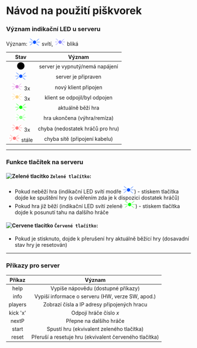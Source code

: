 # Návod na použití piškvorek

### Význam indikační LED u serveru
Význam: <img src="manual_data/LED_state/blue.png" height="20" /> svítí, <img src="manual_data/LED_state/blue_blink.png"  height="20" /> bliká


| Stav                                                                        | Význam        |
| :------------------------------------------------------------------------:  |:-------------:|
| <img src="manual_data/LED_state/black.png" height="20" />                   | server je vypnutý/nemá napájení |
| <img src="manual_data/LED_state/blue.png" height="20px" />                  | server je připraven             |  
| <img src="manual_data/LED_state/violet_blink.png"  height="20" />   3x      | nový klient připojen            |
| <img src="manual_data/LED_state/orange_blink.png"  height="20" />   3x      | klient se odpojil/byl odpojen   |
| <img src="manual_data/LED_state/green.png" height="20" />                   | aktuálně běží hra               |
| <img src="manual_data/LED_state/green_blink.png" height="20" />             | hra ukončena (výhra/remíza)     |
| <img src="manual_data/LED_state/red_blink.png" height="20" />       3x      | chyba (nedostatek hráčů pro hru)|
| <img src="manual_data/LED_state/red_blink.png" height="20" />     stále     | chyba sítě (připojení kabelu)   |

---

### Funkce tlačítek na serveru
#### ![Zelené tlacitko](https://placehold.it/15/c5f015/000000?text=+) `Zelené tlačítko`:
  - Pokud neběží hra (indikační LED svítí modře <img src="manual_data/LED_state/blue.png" height="20" />) - stiskem tlačítka dojde ke spuštění hry (s ověřením zda je k dispozici dostatek hráčů)
  - Pokud hra již běží (indikační LED svítí zeleně <img src="manual_data/LED_state/green.png" height="20" />) - stiskem tlačítka dojde k posunutí tahu na dalšího hráče

#### ![Cervene tlacitko](https://placehold.it/15/f03c15/000000?text=+) `Červené tlačítko`:
  - Pokud je stisknuto, dojde k přerušení hry aktuálně běžící hry (dosavadní stav hry je resetován)
---

### Příkazy pro server
|  Příkaz |                         Význam                         |
|:-------:|:------------------------------------------------------:|
|   help  | Vypíše nápovědu (dostupné příkazy)                     |
|   info  | Vypiší informace o serveru (HW, verze SW, apod.)       |
| players | Zobrazí čísla a IP adresy připojených hracu            |
| kick 'x'| Odpojí hráče číslo _x_                                 |
| nextP   | Přepne na dalšího hráče                                |
|  start  | Spustí hru (ekvivalent zeleného tlačítka)              |
|  reset  | Přeruší a resetuje hru (ekvivalent červeného tlačítka) |
